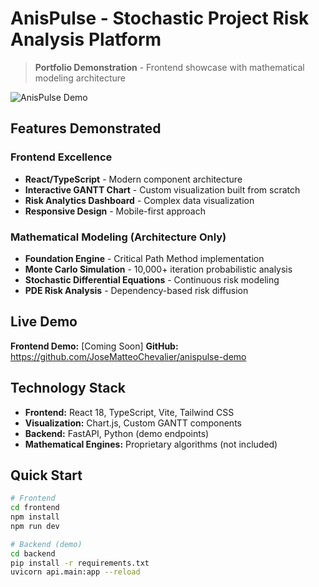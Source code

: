 # AnisPulse - Stochastic Project Risk Analysis Platform

> **Portfolio Demonstration** - Frontend showcase with mathematical modeling architecture

![AnisPulse Demo](https://via.placeholder.com/800x400/2D1F1F/F4E4BC?text=AnisPulse+Demo)

## Features Demonstrated

### Frontend Excellence
- **React/TypeScript** - Modern component architecture
- **Interactive GANTT Chart** - Custom visualization built from scratch
- **Risk Analytics Dashboard** - Complex data visualization
- **Responsive Design** - Mobile-first approach

### Mathematical Modeling (Architecture Only)
- **Foundation Engine** - Critical Path Method implementation
- **Monte Carlo Simulation** - 10,000+ iteration probabilistic analysis
- **Stochastic Differential Equations** - Continuous risk modeling
- **PDE Risk Analysis** - Dependency-based risk diffusion

## Live Demo

**Frontend Demo:** [Coming Soon]
**GitHub:** https://github.com/JoseMatteoChevalier/anispulse-demo

## Technology Stack

- **Frontend:** React 18, TypeScript, Vite, Tailwind CSS
- **Visualization:** Chart.js, Custom GANTT components
- **Backend:** FastAPI, Python (demo endpoints)
- **Mathematical Engines:** Proprietary algorithms (not included)

## Quick Start
```bash
# Frontend
cd frontend
npm install
npm run dev

# Backend (demo)
cd backend
pip install -r requirements.txt
uvicorn api.main:app --reload